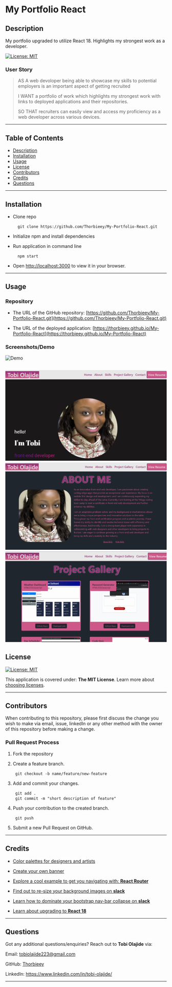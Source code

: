 # My Portfolio React
  
## Description 
  
My portfolio upgraded to utilize React 18. Highlights my strongest work as a developer.

[![License: MIT](https://img.shields.io/badge/License-MIT-yellow.svg)](https://opensource.org/licenses/MIT)

### User Story
> AS A web devoloper being able to showcase my skills to potential employers is an important aspect of getting recruited
>
>I WANT a portfolio of work which highlights my strongest work with links to deployed applications and their repositories.
>
>SO THAT recruiters can easily view and access my proficiency as a web developer across various devices.

---
## Table of Contents

* [Description](#description)
* [Installation](#installation)
* [Usage](#usage)
* [License](#license)
* [Contributors](#contributors)
* [Credits](#credits)
* [Questions](#questions)

---
## Installation

- Clone repo

        git clone https://github.com/Thorbieey/My-Portfolio-React.git
        

- Initialize npm and install dependencies

- Run application in command line

        npm start

- Open [http://localhost:3000](http://localhost:3000) to view it in your browser.

---
## Usage 

### Repository

* The URL of the GitHub repository: 
[https://github.com/Thorbieey/My-Portfolio-React.git](https://github.com/Thorbieey/My-Portfolio-React.git)

* The URL of the deployed application: 
[https://thorbieey.github.io/My-Portfolio-React](https://thorbieey.github.io/My-Portfolio-React)

### Screenshots/Demo

![Demo](./src/components/images/react-portfolio-demo.gif)

![Screenshot](./src/components/images/screenshot-1.png)
![Screenshot](./src/components/images/screenshot-2.png)
![Screenshot](./src/components/images/screenshot-3.png)
---
## License
[![License: MIT](https://img.shields.io/badge/License-MIT-yellow.svg)](https://opensource.org/licenses/MIT)

This application is covered under: **The MIT License**. Learn more about [choosing licenses](https://choosealicense.com/licenses/).

---
## Contributors

When contributing to this repository, please first discuss the change you wish to make via email, issue, linkedIn or any other method with the owner of this repository before making a change. 

### Pull Request Process

1. Fork the repository

2. Create a feature branch.

        git checkout -b name/feature/new-feature

3. Add and commit your changes.

        git add .
        git commit -m "short description of feature"

4. Push your contribution to the created branch.

        git push

5. Submit a new Pull Request on GitHub.

---
## Credits

- [Color palettes for designers and artists](https://colorhunt.co/)

- [Create your own banner](https://www.fotor.com/)

- [Explore a cool example to get you navigating with: **React Router**](https://reactrouter.com/en/main/start/tutorial)

- [Find out to re-size your background images on **slack**](https://stackoverflow.com/questions/14059429/css-full-size-background-image)

- [Learn how to dominate your bootstrap nav-bar collapse on **slack**](https://stackoverflow.com/questions/48248975/bootstrap-navbar-collapse-dont-work-react-create-react-app)

- [Learn about upgrading to **React 18**](https://reactjs.org/blog/2022/03/08/react-18-upgrade-guide.html#updates-to-client-rendering-apis)

---
## Questions

Got any additional questions/enquiries? Reach out to **Tobi Olajide** via:

Email: tobiolajide223@gmail.com

GitHub: [Thorbieey](https://github.com/Thorbieey)

LinkedIn: https://www.linkedin.com/in/tobi-olajide/

  
---